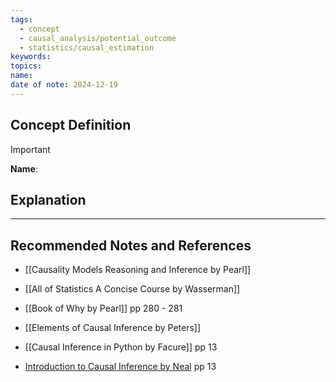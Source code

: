 ```yaml
---
tags:
  - concept
  - causal_analysis/potential_outcome
  - statistics/causal_estimation
keywords: 
topics: 
name: 
date of note: 2024-12-19
---
```


## Concept Definition

>[!important]
>**Name**: 



## Explanation





-----------
##  Recommended Notes and References



- [[Causality Models Reasoning and Inference by Pearl]]
- [[All of Statistics A Concise Course by Wasserman]]
- [[Book of Why by Pearl]] pp 280 - 281
- [[Elements of Causal Inference by Peters]]
- [[Causal Inference in Python by Facure]] pp 13

- [Introduction to Causal Inference by Neal](https://www.bradyneal.com/causal-inference-course) pp 13